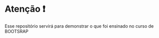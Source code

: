 # Atenção :exclamation:
Esse repositório servirá para demonstrar o que foi ensinado no curso de BOOTSRAP
